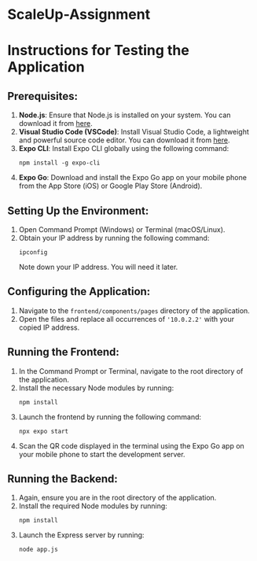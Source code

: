 # ScaleUp-Assignment

# Instructions for Testing the Application

## Prerequisites:
1. **Node.js**: Ensure that Node.js is installed on your system. You can download it from [here](https://nodejs.org/).
2. **Visual Studio Code (VSCode)**: Install Visual Studio Code, a lightweight and powerful source code editor. You can download it from [here](https://code.visualstudio.com/).
3. **Expo CLI**: Install Expo CLI globally using the following command:
   ```
   npm install -g expo-cli
   ```
4. **Expo Go**: Download and install the Expo Go app on your mobile phone from the App Store (iOS) or Google Play Store (Android).

## Setting Up the Environment:
1. Open Command Prompt (Windows) or Terminal (macOS/Linux).
2. Obtain your IP address by running the following command:
   ```
   ipconfig
   ```
   Note down your IP address. You will need it later.

## Configuring the Application:
1. Navigate to the `frontend/components/pages` directory of the application.
2. Open the files and replace all occurrences of `'10.0.2.2'` with your copied IP address.

## Running the Frontend:
1. In the Command Prompt or Terminal, navigate to the root directory of the application.
2. Install the necessary Node modules by running:
   ```
   npm install
   ```
3. Launch the frontend by running the following command:
   ```
   npx expo start
   ```
4. Scan the QR code displayed in the terminal using the Expo Go app on your mobile phone to start the development server.

## Running the Backend:
1. Again, ensure you are in the root directory of the application.
2. Install the required Node modules by running:
   ```
   npm install
   ```
3. Launch the Express server by running:
   ```
   node app.js
   ```
